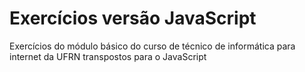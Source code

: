 # Exercícios versão JavaScript

Exercícios do módulo básico do curso de técnico de informática para internet da UFRN transpostos para o JavaScript
